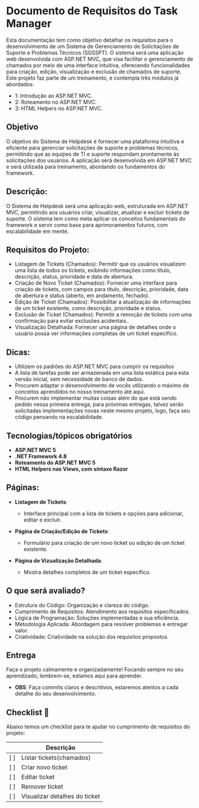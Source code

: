 # Documento de Requisitos do Task Manager

Esta documentação tem como objetivo detalhar os requisitos para o desenvolvimento de um Sistema de Gerenciamento de Solicitações de Suporte e Problemas Técnicos (SGSSPT). O sistema será uma aplicação web desenvolvida com ASP.NET MVC, que visa facilitar o gerenciamento de chamados por meio de uma interface intuitiva, oferecendo funcionalidades para criação, edição, visualização e exclusão de chamados de suporte. Este projeto faz parte de um treinamento, e contempla três módulos já abordados: 
- 1: Introdução ao ASP.NET MVC.
- 2: Roteamento no ASP.NET MVC.
- 3: HTML Helpers no ASP.NET MVC.

## Objetivo

O objetivo do Sistema de Helpdesk é fornecer uma plataforma intuitiva e eficiente para gerenciar solicitações de suporte e problemas técnicos, permitindo que as equipes de TI e suporte respondam prontamente às solicitações dos usuários. A aplicação será desenvolvida em ASP.NET MVC e será utilizada para treinamento, abordando os fundamentos do framework.

## Descrição:

O Sistema de Helpdesk será uma aplicação web, estruturada em ASP.NET MVC, permitindo aos usuários criar, visualizar, atualizar e excluir tickets de suporte. O sistema tem como meta aplicar os conceitos fundamentais do framework e servir como base para aprimoramentos futuros, com escalabilidade em mente.

## Requisitos do Projeto:
- Listagem de Tickets (Chamados): Permitir que os usuários visualizem uma lista de todos os tickets, exibindo informações como título, descrição, status, prioridade e data de abertura.
- Criação de Novo Ticket (Chamados): Fornecer uma interface para criação de tickets, com campos para título, descrição, prioridade, data de abertura e status (aberto, em andamento, fechado).
- Edição de Ticket (Chamados): Possibilitar a atualização de informações de um ticket existente, como descrição, prioridade e status.
- Exclusão de Ticket (Chamados): Permitir a remoção de tickets com uma confirmação para evitar exclusões acidentais.
- Visualização Detalhada: Fornecer uma página de detalhes onde o usuário possa ver informações completas de um ticket específico.
  
## Dicas:
- Utilizem os padrões do ASP.NET MVC para cumprir os requisitos
- A lista de tarefas pode ser armazenada em uma lista estática para esta versão inicial, sem necessidade de banco de dados.
- Procurem adaptar o desenvolvimento de vocês utilizando o máximo de conceitos aprendidos no nosso treinamento até aqui.
- Procurem não implementar muitas coisas além do que está sendo pedido nessa primeira entrega, para próximas entregas, talvez serão solicitadas implementações novas neste mesmo projeto, logo, faça seu código pensando na escalabilidade.


## Tecnologias/tópicos obrigatórios
- **ASP.NET MVC 5**
- **.NET Framework 4.8**
- **Roteamento do ASP.NET MVC 5**
- **HTML Helpers nas Views, com sintaxe Razor**


## **Páginas:**
   
- **Listagem de Tickets**:
    - Interface principal com a lista de tickets e opções para adicionar, editar e excluir.
 
- **Página de Criação/Edição de Tickets**:
    - Formulário para criação de um novo ticket ou edição de um ticket existente.

- **Página de Vizualização Detalhada**:
    - Mostra detalhes completos de um ticket específico.

## O que será avaliado? 

- Estrutura do Código: Organização e clareza do código.
- Cumprimento de Requisitos: Atendimento aos requisitos especificados.
- Lógica de Programação: Soluções implementadas e sua eficiência.
- Metodologia Aplicada: Abordagem para resolver problemas e entregar valor.
- Criatividade: Criatividade na solução dos requisitos propostos.

## Entrega

Faça o projeto calmamente e organizadamente! Focando sempre no seu aprendizado, lembrem-se, estamos aqui para aprender. 

- **OBS**: Faça commits claros e descritivos, estaremos atentos a cada detalhe do seu desenvolvimento.

## Checklist 📝

Abaixo temos um checklist para te ajudar no cumprimento de requisitos do projeto:


|     | Descrição                  |
| --- | -------------------------- |
| [ ] | Listar tickets(chamados)          |  
| [ ] | Criar novo ticket       |
| [ ] | Editar ticket    |    
| [ ] | Remover ticket       | 
| [ ] | Visualizar detalhes do ticket    |        



